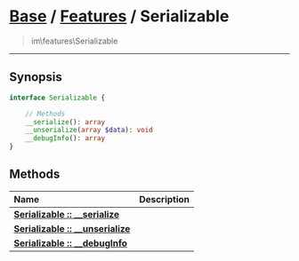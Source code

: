 # [Base](base.md) / [Features](features.md) / Serializable
 > im\features\Serializable
____

## Synopsis
```php
interface Serializable {

    // Methods
    __serialize(): array
    __unserialize(array $data): void
    __debugInfo(): array
}
```

## Methods
| Name | Description |
| :--- | :---------- |
| [__Serializable&nbsp;::&nbsp;\_\_serialize__](features-Serializable-__serialize.md) |  |
| [__Serializable&nbsp;::&nbsp;\_\_unserialize__](features-Serializable-__unserialize.md) |  |
| [__Serializable&nbsp;::&nbsp;\_\_debugInfo__](features-Serializable-__debugInfo.md) |  |
